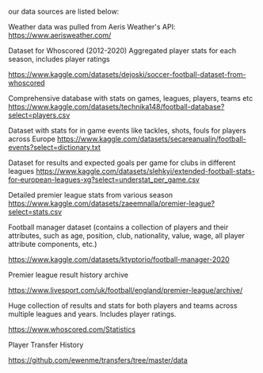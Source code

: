our data sources are listed below:

Weather data was pulled from Aeris Weather's API:
https://www.aerisweather.com/

Dataset for Whoscored (2012-2020) Aggregated player stats for each season, includes player ratings

https://www.kaggle.com/datasets/dejoski/soccer-football-dataset-from-whoscored


Comprehensive database with stats on games, leagues, players, teams etc
https://www.kaggle.com/datasets/technika148/football-database?select=players.csv


Dataset with stats for in game events like tackles, shots, fouls for players across Europe
https://www.kaggle.com/datasets/secareanualin/football-events?select=dictionary.txt



Dataset for results and expected goals per game for clubs in different leagues
https://www.kaggle.com/datasets/slehkyi/extended-football-stats-for-european-leagues-xg?select=understat_per_game.csv



Detailed premier league stats from various season
https://www.kaggle.com/datasets/zaeemnalla/premier-league?select=stats.csv



Football manager dataset (contains a collection of players and their attributes, such as age, position, club, nationality, value, wage, all player attribute components, etc.)

https://www.kaggle.com/datasets/ktyptorio/football-manager-2020



Premier league result history archive

https://www.livesport.com/uk/football/england/premier-league/archive/



Huge collection of results and stats for both players and teams across multiple leagues and years. Includes player ratings.

https://www.whoscored.com/Statistics



Player Transfer History

https://github.com/ewenme/transfers/tree/master/data
